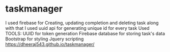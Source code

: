 # taskmanager
I used firebase for Creating, updating completion and deleting task along with that I used uuid api for generating unique id for every task
Used TOOLS:
UUID for token generation
Firebase database for storing task's data
Bootstrap for styling
Jquery scripting
https://dheeraj543.github.io/taskmanager/
